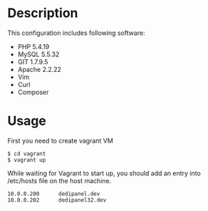 # Description
This configuration includes following software:

* PHP 5.4.19 
* MySQL 5.5.32
* GIT 1.7.9.5
* Apache 2.2.22
* Vim
* Curl
* Composer

# Usage

First you need to create vagrant VM

```
$ cd vagrant
$ vagrant up
```

While waiting for Vagrant to start up, you should add an entry into /etc/hosts file on the host machine.

```
10.0.0.200      dedipanel.dev
10.0.0.202      dedipanel32.dev
```
